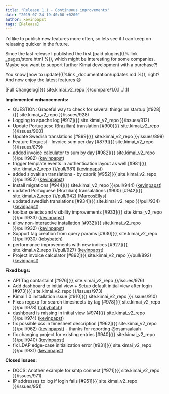```yaml
---
title: "Release 1.1 - Continuous improvements"
date: "2019-07-24 19:40:00 +0200"
author: kevinpapst
tags: [Release]
---
```


I'd like to publish new features more often, so lets see if I can keep on releasing quicker in the future.

Since the last release I published the first [paid plugins]({% link _pages/store.html %}), which might be interesting for some companies.
Maybe you want to support further Kimai development with a purchase?!

You know [how to update]({%link _documentation/updates.md %}), right? And now enjoy the latest features 😄

[Full Changelog]({{ site.kimai_v2_repo }}/compare/1.0.1...1.1)

**Implemented enhancements:**

- QUESTION: Graceful way to check for several things on startup [\#928]({{ site.kimai_v2_repo }}/issues/928)
- Logging to apache log [\#912]({{ site.kimai_v2_repo }}/issues/912)
- Update Portuguese \(Brazilian\) translation [\#900]({{ site.kimai_v2_repo }}/issues/900)
- Update Swedish translations [\#899]({{ site.kimai_v2_repo }}/issues/899)
- Feature Request - Invoice sum per day [\#879]({{ site.kimai_v2_repo }}/issues/879)
- added invoice calculator to sum by day [\#982]({{ site.kimai_v2_repo }}/pull/982) ([kevinpapst](https://github.com/kevinpapst))
- trigger template events in authentication layout as well [\#981]({{ site.kimai_v2_repo }}/pull/981) ([kevinpapst](https://github.com/kevinpapst))
- added slovakian translations - by caprik [\#952]({{ site.kimai_v2_repo }}/pull/952) ([kevinpapst](https://github.com/kevinpapst))
- Install migrations [\#944]({{ site.kimai_v2_repo }}/pull/944) ([kevinpapst](https://github.com/kevinpapst))
- updated Portuguese \(Brazilian\) transalations \(\#900\) [\#942]({{ site.kimai_v2_repo }}/pull/942) ([MarcosEllys](https://github.com/MarcosEllys))
- updated swedish translations [\#934]({{ site.kimai_v2_repo }}/pull/934) ([kevinpapst](https://github.com/kevinpapst))
- toolbar selects and visibility improvements [\#933]({{ site.kimai_v2_repo }}/pull/933) ([kevinpapst](https://github.com/kevinpapst))
- allow non-interactive installation [\#932]({{ site.kimai_v2_repo }}/pull/932) ([kevinpapst](https://github.com/kevinpapst))
- Support tag creation from query params [\#930]({{ site.kimai_v2_repo }}/pull/930) ([tobybatch](https://github.com/tobybatch))
- performance improvements with new indices [\#927]({{ site.kimai_v2_repo }}/pull/927) ([kevinpapst](https://github.com/kevinpapst))
- Project invoice calculator [\#892]({{ site.kimai_v2_repo }}/pull/892) ([kevinpapst](https://github.com/kevinpapst))

**Fixed bugs:**

- API Tag contastaint [\#976]({{ site.kimai_v2_repo }}/issues/976)
- Add dashboard to initial view + Setup default initial view after login [\#973]({{ site.kimai_v2_repo }}/issues/973)
- Kimai 1.0 installation issue [\#910]({{ site.kimai_v2_repo }}/issues/910)
- Fixes regexp for search timesheets by tag [\#978]({{ site.kimai_v2_repo }}/pull/978) ([tobybatch](https://github.com/tobybatch))
- dashboard is missing in initial view [\#974]({{ site.kimai_v2_repo }}/pull/974) ([kevinpapst](https://github.com/kevinpapst))
- fix possible xss in timesheet description [\#962]({{ site.kimai_v2_repo }}/pull/962) ([kevinpapst](https://github.com/kevinpapst)) - thanks for reporting @osamaalaah
- fix changing project for existing entries [\#940]({{ site.kimai_v2_repo }}/pull/940) ([kevinpapst](https://github.com/kevinpapst))
- fix LDAP edge-case initialization error [\#931]({{ site.kimai_v2_repo }}/pull/931) ([kevinpapst](https://github.com/kevinpapst))

**Closed issues:**

- DOCS: Another example for smtp connect [\#971]({{ site.kimai_v2_repo }}/issues/971)
- IP addresses to log if login fails [\#951]({{ site.kimai_v2_repo }}/issues/951)
